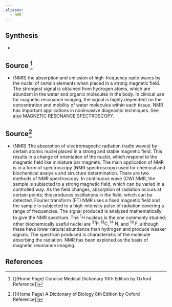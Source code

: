 ```yaml
---
aliases:
  - NMR
---
```

## Synthesis
- 
## Source [^1]
- (NMR) the absorption and emission of high-frequency radio waves by the nuclei of certain elements when placed in a strong magnetic field. The strongest signal is obtained from hydrogen atoms, which are abundant in the water and organic molecules in the body. In clinical use for magnetic resonance imaging, the signal is highly dependent on the concentration and mobility of water molecules within each tissue. NMR has important applications in noninvasive diagnostic techniques. See also MAGNETIC RESONANCE SPECTROSCOPY. 
## Source[^2]
- (NMR) The absorption of electromagnetic radiation (radio waves) by certain atomic nuclei placed in a strong and stable magnetic field. This results in a change of orientation of the nuclei, which respond to the magnetic field like miniature bar magnets. The main application of NMR is in a form of spectroscopy (NMR spectroscopy) used for chemical and biochemical analysis and structure determination. There are two methods of NMR spectroscopy. In continuous wave (CW) NMR, the sample is subjected to a strong magnetic field, which can be varied in a controlled way. As the field changes, absorption of radiation occurs at certain points; this produces oscillations in the field, which can be detected. Fourier transform (FT) NMR uses a fixed magnetic field and the sample is subjected to a high-intensity pulse of radiation covering a range of frequencies. The signal produced is analyzed mathematically to give the NMR spectrum. The ${ }^{1} \mathrm{H}$ nucleus is the one commonly studied; other biochemically useful nuclei are ${ }^{31} \mathrm{P},{ }^{13} \mathrm{C},{ }^{14} \mathrm{~N}$, and ${ }^{19} \mathrm{~F}$, although these have lower natural abundance than hydrogen and produce weaker signals. The spectrum produced is characteristic of the molecule absorbing the radiation. NMR has been exploited as the basis of magnetic resonance imaging.
## References

[^1]: [[(Home Page) Concise Medical Dictionary 10th Edition by Oxford Reference]]
[^2]: [[(Home Page) A Dictionary of Biology 8th Edition by Oxford Reference]]